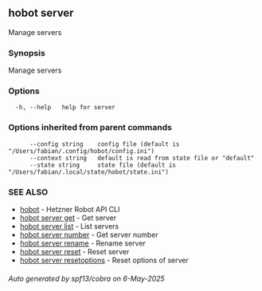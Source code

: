 ## hobot server

Manage servers

### Synopsis

Manage servers

### Options

```
  -h, --help   help for server
```

### Options inherited from parent commands

```
      --config string    config file (default is "/Users/fabian/.config/hobot/config.ini")
      --context string   default is read from state file or "default"
      --state string     state file (default is "/Users/fabian/.local/state/hobot/state.ini")
```

### SEE ALSO

* [hobot](hobot.md)	 - Hetzner Robot API CLI
* [hobot server get](hobot_server_get.md)	 - Get server
* [hobot server list](hobot_server_list.md)	 - List servers
* [hobot server number](hobot_server_number.md)	 - Get server number
* [hobot server rename](hobot_server_rename.md)	 - Rename server
* [hobot server reset](hobot_server_reset.md)	 - Reset server
* [hobot server resetoptions](hobot_server_resetoptions.md)	 - Reset options of server

###### Auto generated by spf13/cobra on 6-May-2025
